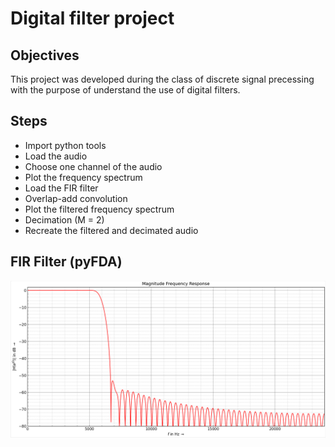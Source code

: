 # Digital filter project

## Objectives
This project was developed during the class of discrete signal precessing with the purpose of understand the use of digital filters.

## Steps
* Import python tools
* Load the audio
* Choose one channel of the audio
* Plot the frequency spectrum
* Load the FIR filter
* Overlap-add convolution
* Plot the filtered frequency spectrum
* Decimation (M = 2)
* Recreate the filtered and decimated audio

## FIR Filter (pyFDA)
![FIR filter](https://github.com/rafaelviniciusoliveira/Digital-filter-project/blob/main/img/fir.png)

